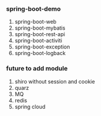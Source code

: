 ### spring-boot-demo
1. spring-boot-web
2. spring-boot-mybatis 
3. spring-boot-rest-api
4. spring-boot-activiti
5. spring-boot-exception
6. spring-boot-logback

### future to add module
1. shiro without session and cookie
2. quarz
3. MQ
4. redis
5. spring cloud
